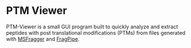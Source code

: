 # PTM Viewer

PTM-Viewer is a small GUI program built to quickly analyze and extract peptides with post translational modifications (PTMs) from files generated with [MSFragger](https://github.com/Nesvilab/MSFragger) and [FragPipe](https://github.com/Nesvilab/FragPipe).